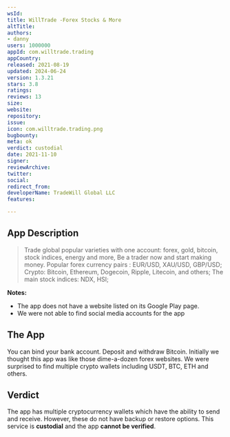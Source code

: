```yaml
---
wsId: 
title: WillTrade -Forex Stocks & More
altTitle: 
authors:
- danny
users: 1000000
appId: com.willtrade.trading
appCountry: 
released: 2021-08-19
updated: 2024-06-24
version: 1.3.21
stars: 3.8
ratings: 
reviews: 13
size: 
website: 
repository: 
issue: 
icon: com.willtrade.trading.png
bugbounty: 
meta: ok
verdict: custodial
date: 2021-11-10
signer: 
reviewArchive: 
twitter: 
social: 
redirect_from: 
developerName: TradeWill Global LLC
features: 

---
```


## App Description

> Trade global popular varieties with one account: forex, gold, bitcoin, stock indices, energy and more, Be a trader now and start making money.
> Popular forex currency pairs : EUR/USD, XAU/USD, GBP/USD;
> Crypto: Bitcoin, Ethereum, Dogecoin, Ripple, Litecoin, and others;
> The main stock indices: NDX, HSI;

**Notes:**

- The app does not have a website listed on its Google Play page.
- We were not able to find social media accounts for the app

## The App

You can bind your bank account. Deposit and withdraw Bitcoin. Initially we thought this app was like those dime-a-dozen forex websites. We were surprised to find multiple crypto wallets including USDT, BTC, ETH and others.

## Verdict

The app has multiple cryptocurrency wallets which have the ability to send and receive. However, these do not have backup or restore options. This service is **custodial** and the app **cannot be verified**.

